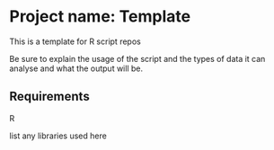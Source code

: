 Project name: Template
======================

This is a template for R script repos

Be sure to explain the usage of the script and the types of data it can 
analyse and what the output will be.

Requirements
------------
R

list any libraries used here
